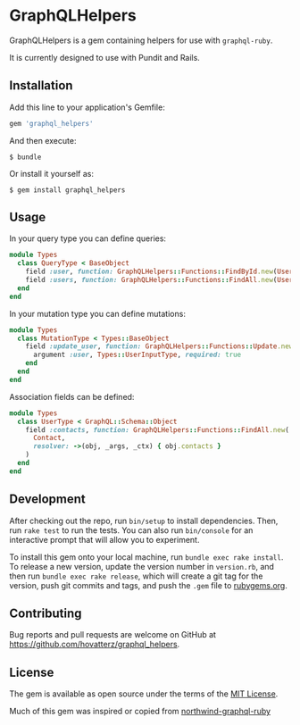 # GraphQLHelpers

GraphQLHelpers is a gem containing helpers for use with `graphql-ruby`.

It is currently designed to use with Pundit and Rails.

## Installation

Add this line to your application's Gemfile:

```ruby
gem 'graphql_helpers'
```

And then execute:

    $ bundle

Or install it yourself as:

    $ gem install graphql_helpers

## Usage

In your query type you can define queries:

```ruby
module Types
  class QueryType < BaseObject
    field :user, function: GraphQLHelpers::Functions::FindById.new(User), null: true
    field :users, function: GraphQLHelpers::Functions::FindAll.new(User, connection: true), null: false
  end
end
```

In your mutation type you can define mutations:

```ruby
module Types
  class MutationType < Types::BaseObject
    field :update_user, function: GraphQLHelpers::Functions::Update.new(User) do
      argument :user, Types::UserInputType, required: true
    end
  end
end
```

Association fields can be defined:

```ruby
module Types
  class UserType < GraphQL::Schema::Object
    field :contacts, function: GraphQLHelpers::Functions::FindAll.new(
      Contact,
      resolver: ->(obj, _args, _ctx) { obj.contacts }
    )
  end
end
```

## Development

After checking out the repo, run `bin/setup` to install dependencies. Then, run `rake test` to run the tests. You can also run `bin/console` for an interactive prompt that will allow you to experiment.

To install this gem onto your local machine, run `bundle exec rake install`. To release a new version, update the version number in `version.rb`, and then run `bundle exec rake release`, which will create a git tag for the version, push git commits and tags, and push the `.gem` file to [rubygems.org](https://rubygems.org).

## Contributing

Bug reports and pull requests are welcome on GitHub at https://github.com/hovatterz/graphql_helpers.

## License

The gem is available as open source under the terms of the [MIT License](https://opensource.org/licenses/MIT).

Much of this gem was inspired or copied from [northwind-graphql-ruby](https://github.com/tb/northwind-graphql-ruby)
